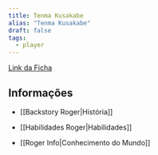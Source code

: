 ```yaml
---
title: Tenma Kusakabe
alias: "Tenma Kusakabe"
draft: false
tags:
  - player
---
```


[Link da Ficha](https://docs.google.com/spreadsheets/d/1rkMMANOpNGIiDdrK0i4GTccVoRgKl2eRvf4Mbnxeq6A)

## Informações

- [[Backstory Roger|História]]

- [[Habilidades Roger|Habilidades]]

- [[Roger Info|Conhecimento do Mundo]]
